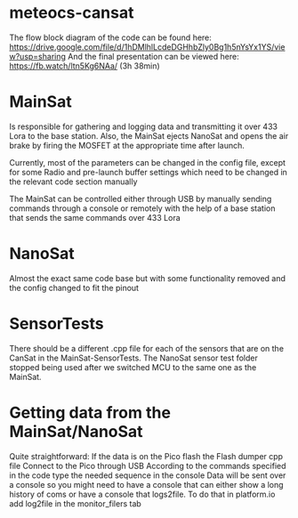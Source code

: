 # meteocs-cansat
The flow block diagram of the code can be found here: https://drive.google.com/file/d/1hDMlhlLcdeDGHhbZly0Bg1h5nYsYx1YS/view?usp=sharing
And the final presentation can be viewed here: https://fb.watch/ltn5Kg6NAa/    (3h 38min)

# MainSat
Is responsible for gathering and logging data and transmitting it over 433 Lora to the base station. Also, the MainSat ejects NanoSat and opens the air brake by firing the MOSFET at the appropriate time after launch.

Currently, most of the parameters can be changed in the config file, except for some Radio and pre-launch buffer settings which need to be changed in the relevant code section manually

The MainSat can be controlled either through USB by manually sending commands through a console or remotely with the help of a base station that sends the same commands over 433 Lora

# NanoSat
Almost the exact same code base but with some functionality removed and the config changed to fit the pinout

# SensorTests
There should be a different .cpp file for each of the sensors that are on the CanSat in the MainSat-SensorTests. The NanoSat sensor test folder stopped being used after we switched MCU to the same one as the MainSat.

# Getting data from the MainSat/NanoSat
Quite straightforward:
  If the data is on the Pico flash the Flash dumper cpp file
  Connect to the Pico through USB
  According to the commands specified in the code type the needed sequence in the console 
  Data will be sent over a console so you might need to have a console that can either show a long history of coms or have a console that logs2file. To do that in platform.io add log2file in the monitor_filers tab



